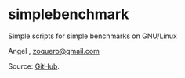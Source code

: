 # simplebenchmark
Simple scripts for simple benchmarks on GNU/Linux

Angel , zoquero@gmail.com

Source: [GitHub](https://github.com/zoquero/simplebenchmark/).
